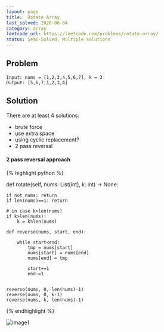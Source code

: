 ```yaml
---
layout: page
title:  Rotate Array
last_solved: 2020-06-04
category: array
leetcode_url: https://leetcode.com/problems/rotate-array/
status: Semi-Solved, Multiple solutions
---
```


Problem
-------

```
Input: nums = [1,2,3,4,5,6,7], k = 3
Output: [5,6,7,1,2,3,4]

```

Solution
----------

There are at least 4 solutions:
- brute force
- use extra space
- using cyclic replacement?
- 2 pass reversal


#### 2 pass reversal approach

{% highlight python %}

def rotate(self, nums: List[int], k: int) -> None:
    
    if not nums: return
    if len(nums)==1: return
    
    # in case k>len(nums)
    if k>len(nums):
        k = k%len(nums)
    
    def reverse(nums, start, end):
        
        while start<end:
            tmp = nums[start]
            nums[start] = nums[end]
            nums[end] = tmp
        
            start+=1
            end-=1

    
    reverse(nums, 0, len(nums)-1)
    reverse(nums, 0, k-1)
    reverse(nums, k, len(nums)-1)
    

{% endhighlight %}


![image1]()